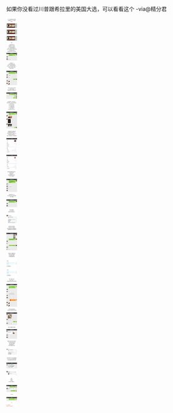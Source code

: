 如果你没看过川普跟希拉里的美国大选，可以看看这个 -via@精分君

![e02c5b1db7b046198fd6eef3e8ac309c.jpg](https://raw.githubusercontent.com/wxlzmt/cdn1/master/ext/qw/groups/30041/e02c5b1db7b046198fd6eef3e8ac309c.jpg)

